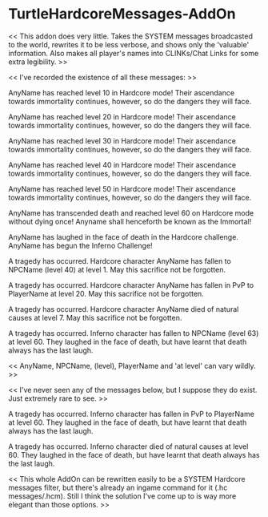 # TurtleHardcoreMessages-AddOn
<< This addon does very little. Takes the SYSTEM messages broadcasted to the world, rewrites it to be less verbose, and shows only the 'valuable' information. Also makes all player's names into CLINKs/Chat Links for some extra legibility. >>

<< I've recorded the existence of all these messages: >>

AnyName has reached level 10 in Hardcore mode! Their ascendance towards immortality continues, however, so do the dangers they will face.

AnyName has reached level 20 in Hardcore mode! Their ascendance towards immortality continues, however, so do the dangers they will face.

AnyName has reached level 30 in Hardcore mode! Their ascendance towards immortality continues, however, so do the dangers they will face.

AnyName has reached level 40 in Hardcore mode! Their ascendance towards immortality continues, however, so do the dangers they will face.

AnyName has reached level 50 in Hardcore mode! Their ascendance towards immortality continues, however, so do the dangers they will face.

AnyName has transcended death and reached level 60 on Hardcore mode without dying once! Anyname shall henceforth be known as the Immortal!

AnyName has laughed in the face of death in the Hardcore challenge. AnyName has begun the Inferno Challenge!

A tragedy has occurred. Hardcore character AnyName has fallen to NPCName (level 40) at level 1. May this sacrifice not be forgotten.

A tragedy has occurred. Hardcore character AnyName has fallen in PvP to PlayerName at level 20. May this sacrifice not be forgotten.

A tragedy has occurred. Hardcore character AnyName died of natural causes at level 7. May this sacrifice not be forgotten.

A tragedy has occurred. Inferno character has fallen to NPCName (level 63) at level 60. They laughed in the face of death, but have learnt that death always has the last laugh.

<< AnyName, NPCName, (level), PlayerName and 'at level' can vary wildly. >>

<< I've never seen any of the messages below, but I suppose they do exist. Just extremely rare to see. >>

A tragedy has occurred. Inferno character has fallen in PvP to PlayerName at level 60. They laughed in the face of death, but have learnt that death always has the last laugh.

A tragedy has occurred. Inferno character died of natural causes at level 60. They laughed in the face of death, but have learnt that death always has the last laugh.

<< This whole AddOn can be rewritten easily to be a SYSTEM Hardcore messages filter, but there's already an ingame command for it (.hc messages/.hcm). Still I think the solution I've come up to is way more elegant than those options. >>
